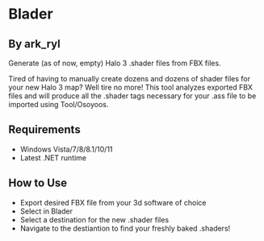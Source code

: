 # Blader
## By ark_ryl
Generate (as of now, empty) Halo 3 .shader files from FBX files.

Tired of having to manually create dozens and dozens of shader files for your new Halo 3 map? 
Well tire no more! This tool analyzes exported FBX files and will produce all the .shader tags 
necessary for your .ass file to be imported using Tool/Osoyoos.

## Requirements
+ Windows Vista/7/8/8.1/10/11
+ Latest .NET runtime

## How to Use
+ Export desired FBX file from your 3d software of choice
+ Select in Blader
+ Select a destination for the new .shader files
+ Navigate to the destiantion to find your freshly baked .shaders!

